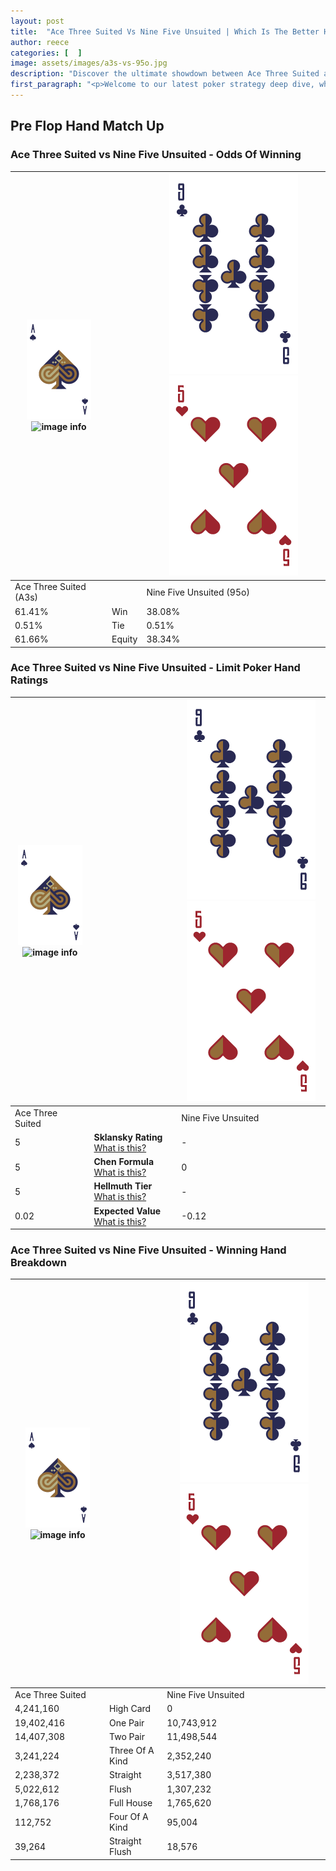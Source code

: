 ```yaml
---
layout: post
title:  "Ace Three Suited Vs Nine Five Unsuited | Which Is The Better Hand In Poker? A Complete Guide"
author: reece
categories: [  ]
image: assets/images/a3s-vs-95o.jpg
description: "Discover the ultimate showdown between Ace Three Suited and Nine Five Unsuited in poker! Uncover the odds, strategies, and scenarios where one hand triumphs over the other. Get ready to up your poker game with this thrilling analysis."
first_paragraph: "<p>Welcome to our latest poker strategy deep dive, where we're pitting two distinct hands against each other in a high-stakes showdown: Ace Three Suited vs Nine Five Unsuited.</p><p>In the dynamic world of poker, every decision counts, and knowing which hand holds the upper hand is key to your success at the table.</p><p>In this article, we'll dissect these two hands, explore the scenarios where one dominates the other, and equip you with the knowledge to make strategic choices that can tip the odds in your favor.</p><p>Get ready to unravel the intriguing dynamics of these poker hands and elevate your game to new heights.</p>"
---
```




[comment]: # (sp0)

## Pre Flop Hand Match Up

<div class="table hand-ratings" markdown="1"> 



### Ace Three Suited vs Nine Five Unsuited - Odds Of Winning


    
| ![image info](assets/images/hand1/A.png) ![image info](assets/images/hand1/3s.png) |  | ![image info](assets/images/hand2/9.png) ![image info](assets/images/hand2/5o.png) |
| -------- | -------- | -------- |
| Ace Three Suited (A3s) |  | Nine Five Unsuited (95o) |
| 61.41% | Win | 38.08% |
| 0.51% | Tie | 0.51% |
| 61.66% | Equity | 38.34% |




[comment]: # (sp1)



### Ace Three Suited vs Nine Five Unsuited - Limit Poker Hand Ratings


    
| ![image info](assets/images/hand1/A.png) ![image info](assets/images/hand1/3s.png) |  | ![image info](assets/images/hand2/9.png) ![image info](assets/images/hand2/5o.png) |
| -------- | -------- | -------- |
| Ace Three Suited |  | Nine Five Unsuited |
| 5 | **Sklansky Rating** [What is this?](/sklansky-rating-explained) | - |
| 5 | **Chen Formula** [What is this?](/chen-formula-explained) | 0 |
| 5 | **Hellmuth Tier** [What is this?](/Hellmuth-tier-explained) | - |
| 0.02 | **Expected Value** [What is this?](/expected-value-explained) | -0.12 |




[comment]: # (sp2)



### Ace Three Suited vs Nine Five Unsuited - Winning Hand Breakdown


    
| ![image info](assets/images/hand1/A.png) ![image info](assets/images/hand1/3s.png) |  | ![image info](assets/images/hand2/9.png) ![image info](assets/images/hand2/5o.png) |
| -------- | -------- | -------- |
| Ace Three Suited |  | Nine Five Unsuited |
| 4,241,160 | High Card | 0 |
| 19,402,416 | One Pair | 10,743,912 |
| 14,407,308 | Two Pair | 11,498,544 |
| 3,241,224 | Three Of A Kind | 2,352,240 |
| 2,238,372 | Straight | 3,517,380 |
| 5,022,612 | Flush | 1,307,232 |
| 1,768,176 | Full House | 1,765,620 |
| 112,752 | Four Of A Kind | 95,004 |
| 39,264 | Straight Flush | 18,576 |




[comment]: # (sp3)



</div>

[comment]: # (sp4)



[comment]: # (sp5)

